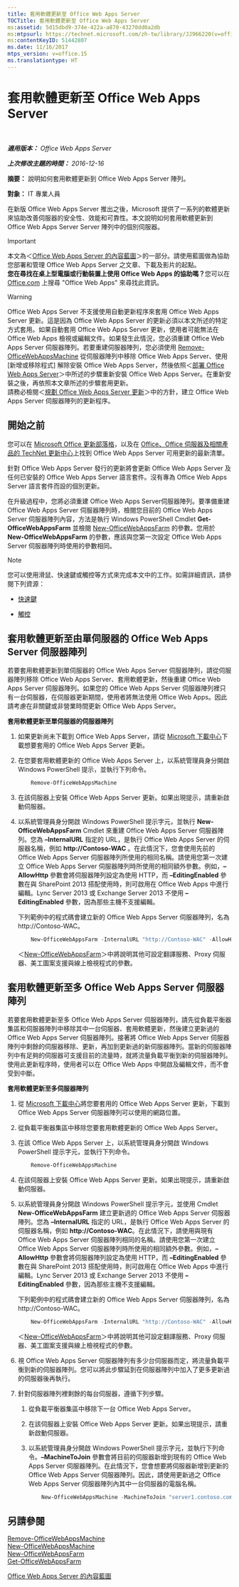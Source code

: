 ```yaml
---
title: 套用軟體更新至 Office Web Apps Server
TOCTitle: 套用軟體更新至 Office Web Apps Server
ms:assetid: 5d15dbd9-374e-422a-a870-43270dd0a2db
ms:mtpsurl: https://technet.microsoft.com/zh-tw/library/JJ966220(v=office.15)
ms:contentKeyID: 51442807
ms.date: 11/16/2017
mtps_version: v=office.15
ms.translationtype: HT
---
```


# 套用軟體更新至 Office Web Apps Server
 

_**適用版本：** Office Web Apps Server_

_**上次修改主題的時間：** 2016-12-16_

**摘要：** 說明如何套用軟體更新到 Office Web Apps Server 陣列。

**對象：** IT 專業人員

在新版 Office Web Apps Server 推出之後，Microsoft 提供了一系列的軟體更新來協助改善伺服器的安全性、效能和可靠性。本文說明如何套用軟體更新到 Office Web Apps Server Server 陣列中的個別伺服器。

> [!IMPORTANT]
> 本文為＜<a href="content-roadmap-for-office-web-apps-server.md">Office Web Apps Server 的內容藍圖</a>＞的一部分。請使用藍圖做為協助您部署和管理 Office Web Apps Server 之文章、下載及影片的起點。<br />
<strong>您在尋找在桌上型電腦或行動裝置上使用 Office Web Apps 的協助嗎？</strong>您可以在 <a href="http://go.microsoft.com/fwlink/p/?linkid=324961">Office.com</a> 上搜尋 &quot;Office Web Apps&quot; 來尋找此資訊。


> [!WARNING]
> Office Web Apps Server 不支援使用自動更新程序來套用 Office Web Apps Server 更新。這是因為 Office Web Apps Server 的更新必須以本文所述的特定方式套用。如果自動套用 Office Web Apps Server 更新，使用者可能無法在 Office Web Apps 檢視或編輯文件。如果發生此情況，您必須重建 Office Web Apps Server 伺服器陣列。若要重建伺服器陣列，您必須使用 <a href="https://docs.microsoft.com/en-us/powershell/module/officewebapps/remove-officewebappsmachine?view=officewebapps-ps">Remove-OfficeWebAppsMachine</a> 從伺服器陣列中移除 Office Web Apps Server、使用 [新增或移除程式] 解除安裝 Office Web Apps Server，然後依照＜<a href="deploy-office-web-apps-server.md">部署 Office Web Apps Server</a>＞中所述的步驟重新安裝 Office Web Apps Server。在重新安裝之後，再依照本文章所述的步驟套用更新。<br />
請務必檢閱＜<a href="plan-office-web-apps-server.md">規劃 Office Web Apps Server 更新</a>＞中的方針，建立 Office Web Apps Server 伺服器陣列的更新程序。


## 開始之前

您可以在 [Microsoft Office 更新部落格](http://go.microsoft.com/fwlink/p/?linkid=280269)，以及在 [Office、Office 伺服器及相關產品的 TechNet 更新中心](http://go.microsoft.com/fwlink/p/?linkid=280271)上找到 Office Web Apps Server 可用更新的最新清單。

針對 Office Web Apps Server 發行的更新將會更新 Office Web Apps Server 及任何已安裝的 Office Web Apps Server 語言套件。沒有專為 Office Web Apps Server 語言套件而設的個別更新。

在升級過程中，您將必須重建 Office Web Apps Server伺服器陣列。要準備重建 Office Web Apps Server 伺服器陣列時，檢閱您目前的 Office Web Apps Server 伺服器陣列內容，方法是執行 Windows PowerShell Cmdlet **Get-OfficeWebAppsFarm** 並檢閱 [New-OfficeWebAppsFarm](https://docs.microsoft.com/en-us/powershell/module/officewebapps/new-officewebappsfarm?view=officewebapps-ps) 的參數。您用於 **New-OfficeWebAppsFarm** 的參數，應該與您第一次設定 Office Web Apps Server 伺服器陣列時使用的參數相同。

> [!NOTE]
> 您可以使用滑鼠、快速鍵或觸控等方式來完成本文中的工作。如需詳細資訊，請參閱下列資源：
> <ul>
> <li><p><a href="http://go.microsoft.com/fwlink/?linkid=249150%26clcid=0x404">快速鍵</a></p></li>
> <li><p><a href="http://go.microsoft.com/fwlink/?linkid=249151%26clcid=0x404">觸控</a></p></li>
> </ul>


## 套用軟體更新至由單伺服器的 Office Web Apps Server 伺服器陣列

若要套用軟體更新到單伺服器的 Office Web Apps Server 伺服器陣列，請從伺服器陣列移除 Office Web Apps Server、套用軟體更新，然後重建 Office Web Apps Server 伺服器陣列。如果您的 Office Web Apps Server 伺服器陣列裡只有一台伺服器，在伺服器更新期間，使用者將無法使用 Office Web Apps。因此請考慮在非關鍵或非營業時間更新 Office Web Apps Server。

**套用軟體更新至單伺服器的伺服器陣列**

1.  如果更新尚未下載到 Office Web Apps Server，請從 [Microsoft 下載中心](http://go.microsoft.com/fwlink/p/?linkid=280274)下載想要套用的 Office Web Apps Server 更新。

2.  在您要套用軟體更新的 Office Web Apps Server 上，以系統管理員身分開啟 Windows PowerShell 提示，並執行下列命令。
    
    ```PowerShell
        Remove-OfficeWebAppsMachine
    ```

3.  在該伺服器上安裝 Office Web Apps Server 更新。如果出現提示，請重新啟動伺服器。

4.  以系統管理員身分開啟 Windows PowerShell 提示字元，並執行 **New-OfficeWebAppsFarm** Cmdlet 來重建 Office Web Apps Server 伺服器陣列。您為 **–InternalURL** 指定的 URL，是執行 Office Web Apps Server 的伺服器名稱，例如 <strong>http://Contoso-WAC</strong> 。在此情況下，您會使用先前的 Office Web Apps Server 伺服器陣列所使用的相同名稱。請使用您第一次建立 Office Web Apps Server 伺服器陣列時所使用的相同額外參數。例如，**–AllowHttp** 參數會將伺服器陣列設定為使用 HTTP，而 **–EditingEnabled** 參數在與 SharePoint 2013 搭配使用時，則可啟用在 Office Web Apps 中進行編輯。Lync Server 2013 或 Exchange Server 2013 不使用 **–EditingEnabled** 參數，因為那些主機不支援編輯。
    
    下列範例中的程式碼會建立新的 Office Web Apps Server 伺服器陣列，名為 http://Contoso-WAC。
    
    ```PowerShell
        New-OfficeWebAppsFarm -InternalURL "http://Contoso-WAC" -AllowHttp -EditingEnabled
    ```
    
    ＜[New-OfficeWebAppsFarm](https://docs.microsoft.com/en-us/powershell/module/officewebapps/new-officewebappsfarm?view=officewebapps-ps)＞中將說明其他可設定翻譯服務、Proxy 伺服器、美工圖案支援與線上檢視程式的參數。

## 套用軟體更新至多 Office Web Apps Server 伺服器陣列

若要套用軟體更新至多 Office Web Apps Server 伺服器陣列，請先從負載平衡器集區和伺服器陣列中移除其中一台伺服器、套用軟體更新，然後建立更新過的 Office Web Apps Server 伺服器陣列。接著將 Office Web Apps Server 伺服器陣列中剩餘的伺服器移除、更新，再加到更新過的新伺服器陣列。當新的伺服器陣列中有足夠的伺服器可支援目前的流量時，就將流量負載平衡到新的伺服器陣列。使用此更新程序時，使用者可以在 Office Web Apps 中開啟及編輯文件，而不會受到中斷。

**套用軟體更新至多伺服器陣列**

1.  從 [Microsoft 下載中心](http://go.microsoft.com/fwlink/p/?linkid=280274)將您要套用的 Office Web Apps Server 更新，下載到 Office Web Apps Server 伺服器陣列可以使用的網路位置。

2.  從負載平衡器集區中移除您要套用軟體更新的 Office Web Apps Server。

3.  在該 Office Web Apps Server 上，以系統管理員身分開啟 Windows PowerShell 提示字元，並執行下列命令。
    
    ```PowerShell
        Remove-OfficeWebAppsMachine
    ```

4.  在該伺服器上安裝 Office Web Apps Server 更新。如果出現提示，請重新啟動伺服器。

5.  以系統管理員身分開啟 Windows PowerShell 提示字元，並使用 Cmdlet **New-OfficeWebAppsFarm** 建立更新過的 Office Web Apps Server 伺服器陣列。您為 **–InternalURL** 指定的 URL，是執行 Office Web Apps Server 的伺服器名稱，例如 <strong>http://Contoso-WAC</strong>。在此情況下，請使用與現有 Office Web Apps Server 伺服器陣列相同的名稱。請使用您第一次建立 Office Web Apps Server 伺服器陣列時所使用的相同額外參數。例如，**–AllowHttp** 參數會將伺服器陣列設定為使用 HTTP，而 **–EditingEnabled** 參數在與 SharePoint 2013 搭配使用時，則可啟用在 Office Web Apps 中進行編輯。Lync Server 2013 或 Exchange Server 2013 不使用 **–EditingEnabled** 參數，因為那些主機不支援編輯。
    
    下列範例中的程式碼會建立新的 Office Web Apps Server 伺服器陣列，名為 http://Contoso-WAC。
    
    ```PowerShell
        New-OfficeWebAppsFarm -InternalURL "http://Contoso-WAC" -AllowHttp -EditingEnabled
    ```
    
    ＜[New-OfficeWebAppsFarm](https://docs.microsoft.com/en-us/powershell/module/officewebapps/new-officewebappsfarm?view=officewebapps-ps)＞中將說明其他可設定翻譯服務、Proxy 伺服器、美工圖案支援與線上檢視程式的參數。

6.  視 Office Web Apps Server 伺服器陣列有多少台伺服器而定，將流量負載平衡到新的伺服器陣列。您可以將此步驟延到在伺服器陣列中加入了更多更新過的伺服器後再執行。

7.  針對伺服器陣列裡剩餘的每台伺服器，遵循下列步驟。
    
    1.  從負載平衡器集區中移除下一台 Office Web Apps Server。
    
    2.  在該伺服器上安裝 Office Web Apps Server 更新。如果出現提示，請重新啟動伺服器。
    
    3.  以系統管理員身分開啟 Windows PowerShell 提示字元，並執行下列命令。**–MachineToJoin** 參數會將目前的伺服器新增到現有的 Office Web Apps Server 伺服器陣列。在此情況下，您會想要將伺服器新增到更新的 Office Web Apps Server 伺服器陣列。因此，請使用更新過之 Office Web Apps Server 伺服器陣列內其中一台伺服器的電腦名稱。
        
        ```PowerShell
            New-OfficeWebAppsMachine -MachineToJoin "server1.contoso.com"
        ```

## 另請參閱


[Remove-OfficeWebAppsMachine](https://docs.microsoft.com/en-us/powershell/module/officewebapps/remove-officewebappsmachine?view=officewebapps-ps)  
[New-OfficeWebAppsMachine](https://docs.microsoft.com/en-us/powershell/module/officewebapps/new-officewebappsmachine?view=officewebapps-ps)  
[New-OfficeWebAppsFarm](https://docs.microsoft.com/en-us/powershell/module/officewebapps/new-officewebappsfarm?view=officewebapps-ps)  
[Get-OfficeWebAppsFarm](https://docs.microsoft.com/en-us/powershell/module/officewebapps/get-officewebappsfarm?view=officewebapps-ps)  


[Office Web Apps Server 的內容藍圖](content-roadmap-for-office-web-apps-server.md)  
  

[](content-roadmap-for-office-web-apps-server.md)

